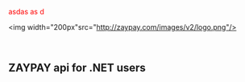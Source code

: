<p style="color:red">asdas as d</p>
<p align="center">

<img width="200px"src="http://zaypay.com/images/v2/logo.png"/>

</p>
<br>

ZAYPAY api for .NET users
------------------------------

